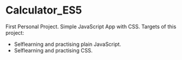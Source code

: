 # Calculator_ES5
First Personal Project. Simple JavaScript App with CSS.
Targets of this project:
- Selflearning and practising plain JavaScript.
- Selflearning and practising CSS.
